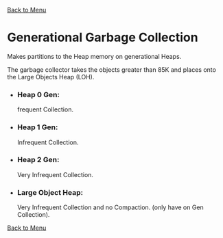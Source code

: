 ﻿[Back to Menu](../Menu.md)

# Generational Garbage Collection
Makes partitions to the Heap memory on generational Heaps.

The garbage collector takes the objects greater than 85K and places onto the Large Objects Heap (LOH).


- ### Heap 0 Gen: 
    frequent Collection.
- ### Heap 1 Gen:
    Infrequent Collection.
- ### Heap 2 Gen:
    Very Infrequent Collection.
- ### Large Object Heap:
    Very Infrequent Collection and no Compaction. (only have on Gen Collection).

[Back to Menu](../Menu.md)